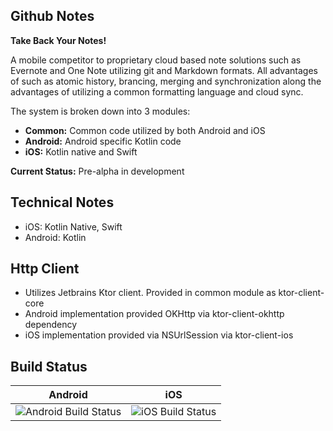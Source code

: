 ## Github Notes

**Take Back Your Notes!**

A mobile competitor to proprietary cloud based note solutions such as Evernote and One Note utilizing git and Markdown formats. All advantages of such as atomic history, brancing, merging and synchronization along the advantages of utilizing a common formatting language and cloud sync.

The system is broken down into 3 modules:

- **Common:** Common code utilized by both Android and iOS
- **Android:** Android specific Kotlin code
- **iOS:** Kotlin native and Swift

**Current Status:** Pre-alpha in development

## Technical Notes

- iOS: Kotlin Native, Swift
- Android: Kotlin

## Http Client

- Utilizes Jetbrains Ktor client. Provided in common module as ktor-client-core
- Android implementation provided OKHttp via ktor-client-okhttp dependency
- iOS implementation provided via NSUrlSession via ktor-client-ios

## Build Status

|  Android | iOS  |
| -- | -- |
| ![Android Build Status](https://build.appcenter.ms/v0.1/apps/33fa0e88-79c5-4c08-b67a-a6c55bf56ab5/branches/master/badge) | ![iOS Build Status](https://build.appcenter.ms/v0.1/apps/b56b1aed-2605-4d96-80c8-34eeeeb554ae/branches/master/badge) |

